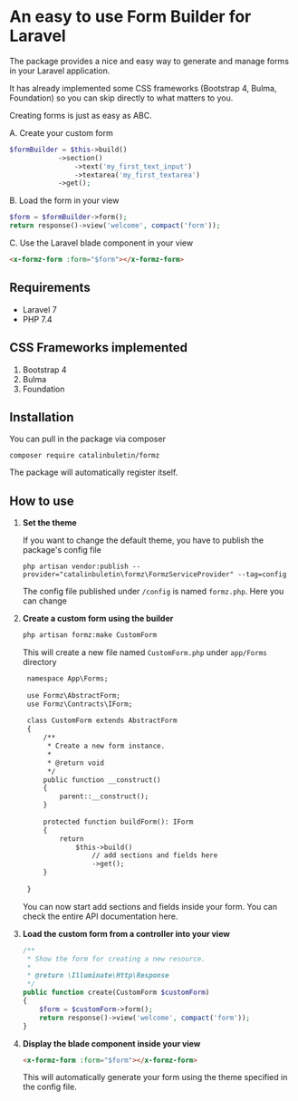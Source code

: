 # An easy to use Form Builder for Laravel

The package provides a nice and easy way to generate and manage forms in your Laravel application.

It has already implemented some CSS frameworks (Bootstrap 4, Bulma, Foundation) so you can skip directly to what matters to you.


Creating forms is just as easy as ABC.

A. Create your custom form

```php
$formBuilder = $this->build()
            ->section()
                ->text('my_first_text_input')
                ->textarea('my_first_textarea')
            ->get();
```

B. Load the form in your view

```php
$form = $formBuilder->form();
return response()->view('welcome', compact('form'));
```

C. Use the Laravel blade component in your view

```html
<x-formz-form :form="$form"></x-formz-form>
```

## Requirements

- Laravel 7
- PHP 7.4


## CSS Frameworks implemented

1. Bootstrap 4
1. Bulma
1. Foundation


## Installation

You can pull in the package via composer 

```composer
composer require catalinbuletin/formz
```

The package will automatically register itself.


## How to use

1. **Set the theme**

    If you want to change the default theme, you have to publish the package's config file
    
    ```
    php artisan vendor:publish --provider="catalinbuletin\formz\FormzServiceProvider" --tag=config
    ```
    The config file published under `/config` is named `formz.php`. Here you can change 

1. **Create a custom form using the builder**

    ```html
   php artisan formz:make CustomForm 
   ```
   
   This will create a new file named `CustomForm.php` under `app/Forms` directory
   
   ```html
    namespace App\Forms;
    
    use Formz\AbstractForm;
    use Formz\Contracts\IForm;
    
    class CustomForm extends AbstractForm
    {
        /**
         * Create a new form instance.
         *
         * @return void
         */
        public function __construct()
        {
            parent::__construct();
        }
    
        protected function buildForm(): IForm
        {
            return
                $this->build()
                    // add sections and fields here
                    ->get();
        }
    
    }
    ```
   
   You can now start add sections and fields inside your form.
   You can check the entire API documentation here.

1. **Load the custom form from a controller into your view**

    ```php
    /**
     * Show the form for creating a new resource.
     *
     * @return \Illuminate\Http\Response
     */
    public function create(CustomForm $customForm)
    {
        $form = $customForm->form();
        return response()->view('welcome', compact('form'));
    }
    ```
   
1. **Display the blade component inside your view**

    ```html
    <x-formz-form :form="$form"></x-formz-form>
    ```
   
   This will automatically generate your form using the theme specified in the config file.
   
   


